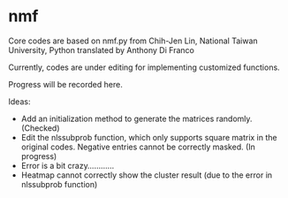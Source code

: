 # nmf
Core codes are based on nmf.py from Chih-Jen Lin, National Taiwan University, Python translated by Anthony Di Franco

Currently, codes are under editing for implementing customized functions.

Progress will be recorded here.

Ideas:
- Add an initialization method to generate the matrices randomly. (Checked)
- Edit the nlssubprob function, which only supports square matrix in the original codes.
  Negative entries cannot be correctly masked. (In progress)
- Error is a bit crazy…………
- Heatmap cannot correctly show the cluster result (due to the error in nlssubprob function)

